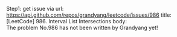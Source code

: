 Step1: get issue via url: https://api.github.com/repos/grandyang/leetcode/issues/986 
 title:[LeetCode] 986. Interval List Intersections 
 body:  
 The problem No.986 has not been written by Grandyang yet!